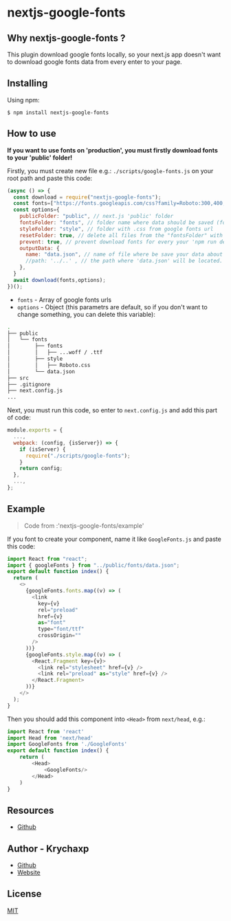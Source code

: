# nextjs-google-fonts

## Why nextjs-google-fonts ?

This plugin download google fonts locally, so your next.js app doesn't want to download google fonts data from every enter to your page.

## Installing

Using npm:

```
$ npm install nextjs-google-fonts
```

## How to use

**If you want to use fonts on 'production', you must firstly download fonts to your 'public' folder!**

Firstly, you must create new file e.g.: `./scripts/google-fonts.js` on your root path and paste this code:

```js
(async () => {
  const download = require("nextjs-google-fonts");
  const fonts=["https://fonts.googleapis.com/css?family=Roboto:300,400,500,700&display=swap"]
  const options={
    publicFolder: "public", // next.js 'public' folder
    fontsFolder: "fonts", // folder name where data should be saved (fonts+styles)
    styleFolder: "style", // folder with .css from google fonts url
    resetFolder: true, // delete all files from the "fontsFolder" with downloaded data when downloading fonts again
    prevent: true, // prevent download fonts for every your 'npm run dev'
    outputData: {
      name: "data.json", // name of file where be save your data about fonts (for your preverences ;) )
      //path: '../..' , // the path where 'data.json' will be located. If is empty its return 'publicFolder'+'fontsFolder' destination
    },
  }
  await download(fonts,options);
})();
```

- `fonts` - Array of google fonts urls
- `options` - Object (this parametrs are default, so if you don't want to change something, you can delete this variable):

```bash
.
├── public
│   └── fonts
│        ├── fonts
│        │   ├── ...woff / .ttf
│        ├── style
│        │   ├── Roboto.css
│        └── data.json
├── src
├── .gitignore
├── next.config.js
...
```
    
Next, you must run this code, so enter to `next.config.js` and add this part of code:

```js
module.exports = {
  ...,
  webpack: (config, {isServer}) => {
    if (isServer) {
      require("./scripts/google-fonts");
    }
    return config;
  },
  ...,
};
```

## Example

> Code from :'nextjs-google-fonts/example'

If you font to create your component, name it like `GoogleFonts.js` and paste this code:

```js
import React from "react";
import { googleFonts } from "../public/fonts/data.json";
export default function index() {
  return (
    <>
      {googleFonts.fonts.map((v) => (
        <link
          key={v}
          rel="preload"
          href={v}
          as="font"
          type="font/ttf"
          crossOrigin=""
        />
      ))}
      {googleFonts.style.map((v) => (
        <React.Fragment key={v}>
          <link rel="stylesheet" href={v} />
          <link rel="preload" as="style" href={v} />
        </React.Fragment>
      ))}
    </>
  );
}
```

Then you should add this component into `<Head>` from `next/head`, e.g.:

```js
import React from 'react'
import Head from 'next/head'
import GoogleFonts from './GoogleFonts'
export default function index() {
    return (
        <Head>
            <GoogleFonts/>
        </Head>
    )
}
```

## Resources

* [Github](https://github.com/krychaxp/nextjs-google-fonts)

## Author - Krychaxp

* [Github](https://github.com/krychaxp)
* [Website](https://krychaxp.pl/?ref=nextjs-google-fonts-readme)
 
## License

[MIT](LICENSE)
